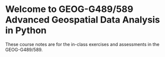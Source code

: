 # Welcome to GEOG-G489/589 Advanced Geospatial Data Analysis in Python

These course notes are for the in-class exercises and assessments in the GEOG-G489/589.
